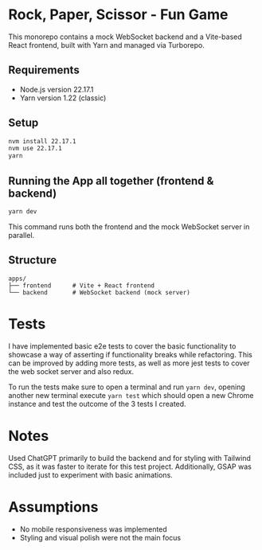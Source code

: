 # Rock, Paper, Scissor - Fun Game

This monorepo contains a mock WebSocket backend and a Vite-based React frontend, built with Yarn and managed via Turborepo.

## Requirements

- Node.js version 22.17.1
- Yarn version 1.22 (classic)

## Setup

```bash
nvm install 22.17.1
nvm use 22.17.1
yarn
```

## Running the App all together (frontend & backend)

```bash
yarn dev
```

This command runs both the frontend and the mock WebSocket server in parallel.

## Structure

```
apps/
├── frontend      # Vite + React frontend
└── backend       # WebSocket backend (mock server)
```
# Tests
I have implemented basic e2e tests to cover the basic functionality to showcase a way of asserting if functionality breaks while refactoring. This can be improved by adding more tests, as well as more jest tests to cover the web socket server and also redux.

To run the tests make sure to open a terminal and run `yarn dev`, opening another new terminal execute `yarn test` which should open a new Chrome instance and test the outcome of the 3 tests I created.

# Notes
Used ChatGPT primarily to build the backend and for styling with Tailwind CSS, as it was faster to iterate for this test project. Additionally, GSAP was included just to experiment with basic animations.

# Assumptions
- No mobile responsiveness was implemented
- Styling and visual polish were not the main focus